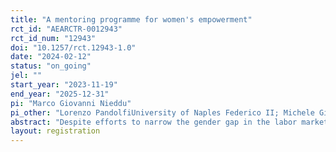 ```yaml
---
title: "A mentoring programme for women's empowerment"
rct_id: "AEARCTR-0012943"
rct_id_num: "12943"
doi: "10.1257/rct.12943-1.0"
date: "2024-02-12"
status: "on_going"
jel: ""
start_year: "2023-11-19"
end_year: "2025-12-31"
pi: "Marco Giovanni Nieddu"
pi_other: "Lorenzo PandolfiUniversity of Naples Federico II; Michele GiannolaUniversity of Naples Federico II; Valeria ZurlaUniversity of Naples Federico II"
abstract: "Despite efforts to narrow the gender gap in the labor market, wage disparities between men and women persist, particularly in fields like STEM. These disparities can be attributed to differences in human capital accumulation and occupational segregation, but also to psychological factors. This project investigates whether mentoring programs targeted at female students can mitigate these gender disparities by addressing these psychological factors. We conduct a Randomized Controlled Trial (RCT) in Southern Italy, where applicants are randomly assigned to a mentoring program where students interact with a female mentor over a six-month period. We then track participants over time to assess the program's impact on their beliefs, expectations, confidence, academic achievements, and labor market outcomes."
layout: registration
---
```


